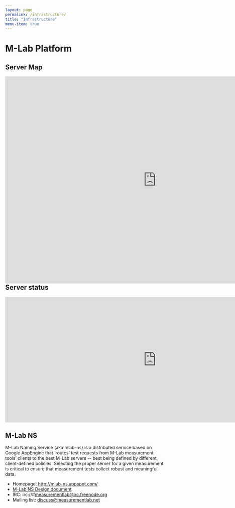 ```yaml
---
layout: page
permalink: /infrastructure/
title: "Infrastructure"
menu-item: true
---
```


# M-Lab Platform


## Server Map

<p><iframe src="https://mlab-ns.appspot.com/admin/map/ipv4/all" width="960" height="660" frameborder="0" marginwidth="0" marginheight="0" scrolling="no" align="left"></iframe></p>

## Server status

<p><iframe src="https://mlab-ns.appspot.com/admin/sliver_tools" width="960" height="400" frameborder="0" marginwidth="0" marginheight="0" scrolling="yes"></iframe></p>

## M-Lab NS

M-Lab Naming Service (aka mlab-ns) is a distributed service based on
Google AppEngine that ‘routes’ test requests from M-Lab measurement
tools’ clients to the best M-Lab servers -- best being defined by
different, client-defined policies. Selecting the proper server for a
given measurement is critical to ensure that measurement tests collect
robust and meaningful data.

-   Homepage: <http://mlab-ns.appspot.com/>
-   [M-Lab NS Design
    document](https://docs.google.com/a/google.com/document/d/1eJhS75EZHDLmC6exggStr_b1euiR24_MVBJc1L6eH2c/view)
-   IRC: irc://\#measurementlab@irc.freenode.org
-   Mailing list:
    [discuss@measurementlab.net](https://groups.google.com/a/measurementlab.net/forum/#!forum/discuss)
